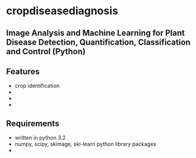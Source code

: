cropdiseasediagnosis
====================

Image Analysis and Machine Learning for Plant Disease Detection, Quantification, Classification and Control (Python)
----------------------------------------------------------------------------------------------------------------------------

Features
----------------------------------------------------------------------------------------------------------------------------
- crop identification
- 
-
-

Requirements
----------------------------------------------------------------------------------------------------------------------------
- written in python 3.2
- numpy, scipy, skimage, ski-learn python library packages
- 
